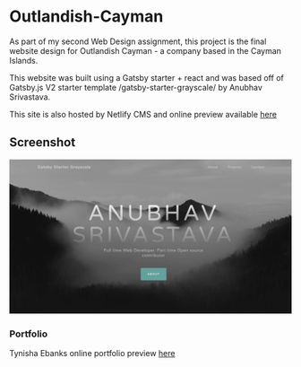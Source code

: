# Outlandish-Cayman

As part of my second Web Design assignment, this project is the final website design for Outlandish Cayman - a company based in the Cayman Islands. 

This website was built using a Gatsby starter + react and was based off of Gatsby.js V2 starter template /gatsby-starter-grayscale/ by Anubhav Srivastava. 


This site is also hosted by Netlify CMS and online preview available [here](https://outlandishcayman.netlify.app/)

## Screenshot

![Screenshot](./src/assets/img/demo.png)


### Portfolio

Tynisha Ebanks online portfolio preview [here](https://tyebanks.github.io/)
